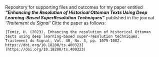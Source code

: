 Repository for supporting files and outcomes for my paper entitled __*"Enhancing the Resolution of Historical Ottoman Texts Using Deep Learning-Based SuperResolution Techniques"*__ published in 
the journal *'Traitement du Signal'*
Citte the paper as follows:

    [Temiz, H. (2023). Enhancing the resolution of historical Ottoman texts using deep learning-based super-resolution techniques. Traitement du Signal, Vol. 40, No. 3, pp. 1075-1082. https://doi.org/10.18280/ts.400323](https://doi.org/10.18280/ts.400323)

